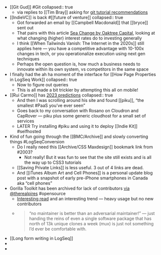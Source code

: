 - [[Git Gud]] #Git
  collapsed:: true
	- via replies to [[Tim Bray]] asking for [git tutorial recommendations](https://hachyderm.io/@timbray/109586525343526083)
- [[IndieVC]] is back #[[future of venture]]
  collapsed:: true
	- Got forwarded an email by [[Campbell Macdonald]] that [[bryce]] sent out
	- That pairs with this article [Sea Change by Oaktree Capital](https://www.oaktreecapital.com/insights/memo/sea-change), looking at what changing (higher) interest rates do to investing generally
	- I think [[When Tailwinds Vanish: The Internet in the 2020s]] still applies here — you have a competitive advantage with 10-100x changes in tech, or you operationalize execution using next gen techniques
	- Perhaps the open question is, how much a business needs to innovate within its own system, vs competitors in the same space
- I finally had the ah ha moment of the interface for [[How Page Properties in LogSeq Work]]
  collapsed:: true
	- Now to figure out queries
	- This is all made a bit trickier by attempting this all on mobile!
- [[Rui Carmo]] has [2023 predictions](https://taoofmac.com/space/blog/2022/12/27/1800)
  collapsed:: true
	- And then I was scrolling around his site and found [[piku]], “the smallest #PaaS you’ve ever seen”
	- Goes back to my conversation with Rosano on Cloudron and CapRover — piku plus some generic cloudhost for a small set of services
	- LATER Try installing #piku and using it to deploy [[Indie Kit]] #selfhosted
- Kind of fun going through the [[BMC/Archive]] and slowly converting things #LogSeqConversion
	- Do I really need this [[Archive/CSS Maxdesign]] bookmark link from #2003?
		- Not really! But it was fun to see that the site still exists and is all the way up to CSS3 tutorials
	- [[Saving Private Links]] is less useful. 3 out of 4 links are dead.
	- And [[iTunes Album Art and Cell Phones]] is a personal update blog post with a snapshot of early pre-iPhone smartphones in Canada aka “cell phones”
- Gorilla Toolkit has been archived for lack of contributors [via @therealpires](https://twitter.com/therealpires/status/1607708120406528001) #opensource
	- [Interesting read](https://github.com/gorilla#gorilla-toolkit) and an interesting trend — heavy usage but no new contributors
	- > “no maintainer is better than an adversarial maintainer!” — just handing the reins of even a single software package that has north of 13k unique clones a week (mux) is just not something I’d ever be comfortable with.
- [[Long form writing in LogSeq]]
-
-
